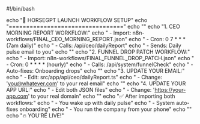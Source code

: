 #!/bin/bash

echo "🚀 HORSEGPT LAUNCH WORKFLOW SETUP"
echo "================================="
echo ""
echo "1. CEO MORNING REPORT WORKFLOW:"
echo "   - Import: n8n-workflows/FINAL_CEO_MORNING_REPORT.json"
echo "   - Cron: 0 7 * * * (7am daily)"
echo "   - Calls: /api/ceo/dailyReport"
echo "   - Sends: Daily pulse email to you"
echo ""
echo "2. FUNNEL DROP PATCH WORKFLOW:"
echo "   - Import: n8n-workflows/FINAL_FUNNEL_DROP_PATCH.json"
echo "   - Cron: 0 * * * * (hourly)"
echo "   - Calls: /api/system/funnelCheck"
echo "   - Auto-fixes: Onboarding drops"
echo ""
echo "3. UPDATE YOUR EMAIL:"
echo "   - Edit: src/app/api/ceo/dailyReport.ts"
echo "   - Change: 'you@whatever.com' to your real email"
echo ""
echo "4. UPDATE YOUR APP URL:"
echo "   - Edit both JSON files"
echo "   - Change: 'https://your-app.com' to your real domain"
echo ""
echo "✅ After importing both workflows:"
echo "   - You wake up with daily pulse"
echo "   - System auto-fixes onboarding"
echo "   - You run the company from your phone"
echo ""
echo "🔥 YOU'RE LIVE!"



